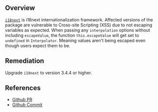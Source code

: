 ## Overview
[`i18next`](https://www.npmjs.com/package/i18next) is i18next internationalization framework.
Affected versions of the package are vulnerable to Cross-site Scripting (XSS) due to not escaping variables as expected. When passing any `interpolation` options without including `escapeValue`, the function `this.escapeValue` will get set to `undefined` in `Interpolator`. Meaning values aren't being escaped even though users expect them to be.

## Remediation
Upgrade `i18next` to version 3.4.4 or higher.

## References
- [Github PR](https://github.com/i18next/i18next/pull/826)
- [Github Commit](https://github.com/i18next/i18next/pull/826/commits/d367309d4427c2d651b0f0b304504cf59c056cab)
